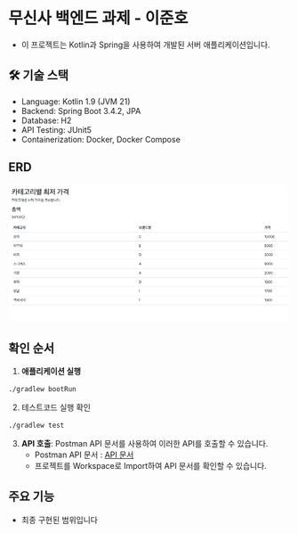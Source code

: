 # 무신사 백엔드 과제 - 이준호

- 이 프로젝트는 Kotlin과 Spring을 사용하여 개발된 서버 애플리케이션입니다.

## 🛠 기술 스택

- Language: Kotlin 1.9 (JVM 21)
- Backend: Spring Boot 3.4.2, JPA
- Database: H2
- API Testing: JUnit5
- Containerization: Docker, Docker Compose

## ERD

![img.png](/src/main/resources/file/img.png)

## 확인 순서

1. **애플리케이션 실행**

```bash
./gradlew bootRun
```

2. 테스트코드 실행 확인

```bash
./gradlew test
```

3. **API 호출**: Postman API 문서를 사용하여 이러한 API를 호출할 수 있습니다.
    - Postman API 문서 : [API 문서]()
    - 프로젝트를 Workspace로 Import하여 API 문서를 확인할 수 있습니다.

## 주요 기능

- 최종 구현된 범위입니다